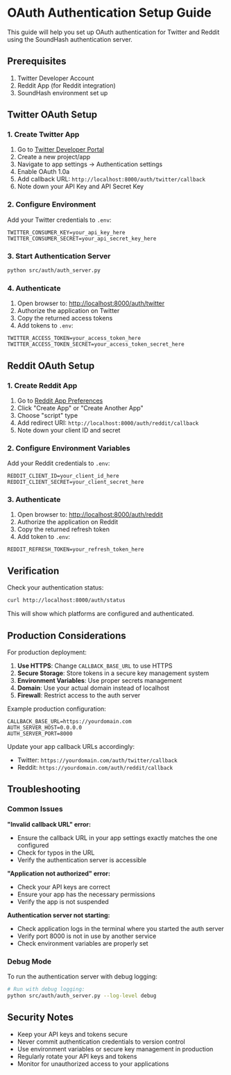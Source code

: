# OAuth Authentication Setup Guide

This guide will help you set up OAuth authentication for Twitter and Reddit using the SoundHash authentication server.

## Prerequisites

1. Twitter Developer Account
2. Reddit App (for Reddit integration)
3. SoundHash environment set up

## Twitter OAuth Setup

### 1. Create Twitter App

1. Go to [Twitter Developer Portal](https://developer.twitter.com/en/portal/dashboard)
2. Create a new project/app
3. Navigate to app settings → Authentication settings
4. Enable OAuth 1.0a
5. Add callback URL: `http://localhost:8000/auth/twitter/callback`
6. Note down your API Key and API Secret Key

### 2. Configure Environment

Add your Twitter credentials to `.env`:

```env
TWITTER_CONSUMER_KEY=your_api_key_here
TWITTER_CONSUMER_SECRET=your_api_secret_key_here
```

### 3. Start Authentication Server

```bash
python src/auth/auth_server.py
```

### 4. Authenticate

1. Open browser to: <http://localhost:8000/auth/twitter>
2. Authorize the application on Twitter
3. Copy the returned access tokens
4. Add tokens to `.env`:

```env
TWITTER_ACCESS_TOKEN=your_access_token_here
TWITTER_ACCESS_TOKEN_SECRET=your_access_token_secret_here
```

## Reddit OAuth Setup

### 1. Create Reddit App

1. Go to [Reddit App Preferences](https://www.reddit.com/prefs/apps)
2. Click "Create App" or "Create Another App"
3. Choose "script" type
4. Add redirect URI: `http://localhost:8000/auth/reddit/callback`
5. Note down your client ID and secret

### 2. Configure Environment Variables

Add your Reddit credentials to `.env`:

```env
REDDIT_CLIENT_ID=your_client_id_here
REDDIT_CLIENT_SECRET=your_client_secret_here
```

### 3. Authenticate

1. Open browser to: <http://localhost:8000/auth/reddit>
2. Authorize the application on Reddit
3. Copy the returned refresh token
4. Add token to `.env`:

```env
REDDIT_REFRESH_TOKEN=your_refresh_token_here
```

## Verification

Check your authentication status:

```bash
curl http://localhost:8000/auth/status
```

This will show which platforms are configured and authenticated.

## Production Considerations

For production deployment:

1. **Use HTTPS**: Change `CALLBACK_BASE_URL` to use HTTPS
2. **Secure Storage**: Store tokens in a secure key management system
3. **Environment Variables**: Use proper secrets management
4. **Domain**: Use your actual domain instead of localhost
5. **Firewall**: Restrict access to the auth server

Example production configuration:

```env
CALLBACK_BASE_URL=https://yourdomain.com
AUTH_SERVER_HOST=0.0.0.0
AUTH_SERVER_PORT=8000
```

Update your app callback URLs accordingly:

- Twitter: `https://yourdomain.com/auth/twitter/callback`
- Reddit: `https://yourdomain.com/auth/reddit/callback`

## Troubleshooting

### Common Issues

**"Invalid callback URL" error:**

- Ensure the callback URL in your app settings exactly matches the one configured
- Check for typos in the URL
- Verify the authentication server is accessible

**"Application not authorized" error:**

- Check your API keys are correct
- Ensure your app has the necessary permissions
- Verify the app is not suspended

**Authentication server not starting:**

- Check application logs in the terminal where you started the auth server
- Verify port 8000 is not in use by another service
- Check environment variables are properly set

### Debug Mode

To run the authentication server with debug logging:

```bash
# Run with debug logging:
python src/auth/auth_server.py --log-level debug
```

## Security Notes

- Keep your API keys and tokens secure
- Never commit authentication credentials to version control
- Use environment variables or secure key management in production
- Regularly rotate your API keys and tokens
- Monitor for unauthorized access to your applications
